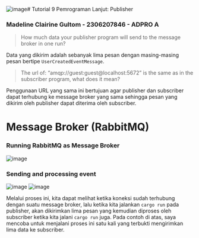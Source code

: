 ![image](https://github.com/user-attachments/assets/72f29cfd-5bc7-432e-ad23-f4187d34dc98)# Tutorial 9 Pemrograman Lanjut: Publisher
### Madeline Clairine Gultom - 2306207846 - ADPRO A

> How much data your publisher program will send to the message broker in one run?

Data yang dikirim adalah sebanyak lima pesan dengan masing-masing pesan bertipe `UserCreatedEventMessage`.

> The url of: “amqp://guest:guest@localhost:5672” is the same as in the subscriber program, what does it mean? 

Penggunaan URL yang sama ini bertujuan agar publisher dan subscriber dapat terhubung ke message broker yang sama sehingga pesan yang dikirim oleh publisher dapat diterima oleh subscriber.

# Message Broker (RabbitMQ)
### Running RabbitMQ as Message Broker
![image](https://github.com/user-attachments/assets/4ea55a0b-45f3-4332-8ec1-c1ae7368c3ab)

### Sending and processing event
![image](https://github.com/user-attachments/assets/08ad5eae-54be-4a3d-a0e5-4a84bc1c538d)
![image](https://github.com/user-attachments/assets/81373070-b52c-4d74-9324-9517b60e2906)

Melalui proses ini, kita dapat melihat ketika koneksi sudah terhubung dengan suatu message broker, lalu ketika kita jalankan `cargo run` pada publisher, akan dikirimkan lima pesan yang kemudian diproses oleh subscriber ketika kita jalani `cargo run` juga. Pada contoh di atas, saya mencoba untuk menjalani proses ini satu kali yang terbukti mengirimkan lima data ke subscriber.
